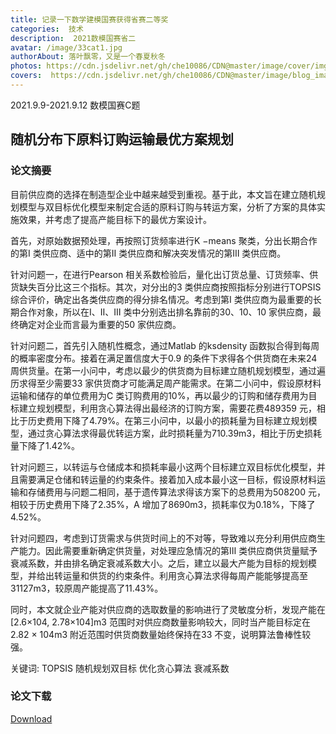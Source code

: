 ```yaml
---
title: 记录一下数学建模国赛获得省赛二等奖
categories:  技术
description:  2021数模国赛省二
avatar: /image/33cat1.jpg
authorAbout: 落叶飘零，又是一个春夏秋冬
photos: https://cdn.jsdelivr.net/gh/che10086/CDN@master/image/cover/img5.jpg
covers:  https://cdn.jsdelivr.net/gh/che10086/CDN@master/image/blog_image/数模/数模国赛/1.jpg
---
```

2021.9.9-2021.9.12 数模国赛C题

## 随机分布下原料订购运输最优方案规划

### 论文摘要
目前供应商的选择在制造型企业中越来越受到重视。基于此，本文旨在建立随机规划模型与双目标优化模型来制定合适的原料订购与转运方案，分析了方案的具体实施效果，并考虑了提高产能目标下的最优方案设计。

首先，对原始数据预处理，再按照订货频率进行K −means 聚类，分出长期合作的第Ⅰ 类供应商、适中的第Ⅱ 类供应商和解决突发情况的第Ⅲ 类供应商。

针对问题一，在进行Pearson 相关系数检验后，量化出订货总量、订货频率、供货缺失百分比这三个指标。其次，对分出的3 类供应商按照指标分别进行TOPSIS 综合评价，确定出各类供应商的得分排名情况。考虑到第Ⅰ 类供应商为最重要的长期合作对象，所以在Ⅰ、Ⅱ、Ⅲ 类中分别选出排名靠前的30、10、10 家供应商，最终确定对企业而言最为重要的50 家供应商。

针对问题二，首先引入随机性概念，通过Matlab 的ksdensity 函数拟合得到每周的概率密度分布。接着在满足置信度大于0.9 的条件下求得各个供货商在未来24 周供货量。在第一小问中，考虑以最少的供货商为目标建立随机规划模型，通过遍历求得至少需要33 家供货商才可能满足周产能需求。在第二小问中，假设原材料运输和储存的单位费用为C 类订购费用的10%，再以最少的订购和储存费用为目标建立规划模型，利用贪心算法得出最经济的订购方案，需要花费489359 元，相比于历史费用下降了4.79%。在第三小问中，以最小的损耗量为目标建立规划模型，通过贪心算法求得最优转运方案，此时损耗量为710.39m3，相比于历史损耗量下降了1.42%。

针对问题三，以转运与仓储成本和损耗率最小这两个目标建立双目标优化模型，并且需要满足仓储和转运量的约束条件。接着加入成本最小这一目标，假设原材料运输和存储费用与问题二相同，基于遗传算法求得该方案下的总费用为508200 元，相较于历史费用下降了2.35%，A 增加了8690m3，损耗率仅为0.18%，下降了4.52%。

针对问题四，考虑到订货需求与供货时间上的不对等，导致难以充分利用供应商生产能力。因此需要重新确定供货量，对处理应急情况的第Ⅲ 类供应商供货量赋予衰减系数，并由排名确定衰减系数大小。之后，建立以最大产能为目标的规划模型，并给出转运量和供货的约束条件。利用贪心算法求得每周产能能够提高至31127m3，较原周产能提高了11.43%。

同时，本文就企业产能对供应商的选取数量的影响进行了灵敏度分析，发现产能在[2.6×104, 2.78×104]m3 范围时对供应商数量影响较大，同时当产能目标定在2.82 × 104m3 附近范围时供货商数量始终保持在33 不变，说明算法鲁棒性较强。

关键词: TOPSIS   随机规划双目标   优化贪心算法   衰减系数

### 论文下载
[Download](https://cdn.jsdelivr.net/gh/che10086/CDN@master/资源/我的论文.pdf)